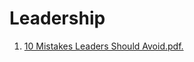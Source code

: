 
# Leadership

1. [10 Mistakes Leaders Should Avoid.pdf.](./CertificateOfCompletion_10%20Mistakes%20Leaders%20Should%20Avoid.pdf)

